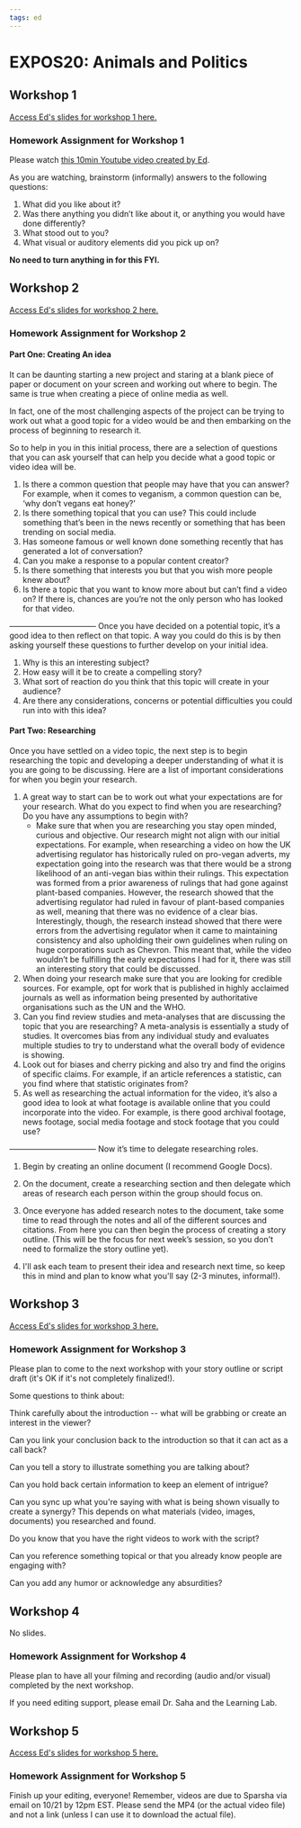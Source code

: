 ```yaml
---
tags: ed
---
```


# EXPOS20: Animals and Politics

## Workshop 1
[Access Ed's slides for workshop 1 here.](https://drive.google.com/file/d/1stArEyfFoUTTxQR6oTqF6GK4MgLaSJ2e/view?usp=sharing)

### Homework Assignment for Workshop 1

Please watch [this 10min Youtube video created by Ed](https://youtu.be/ml2ZBDuLNXk).

As you are watching, brainstorm (informally) answers to the following questions:
1. What did you like about it?
2. Was there anything you didn’t like about it, or anything you would have done differently?
3. What stood out to you?
4. What visual or auditory elements did you pick up on?

**No need to turn anything in for this FYI.**

## Workshop 2

[Access Ed's slides for workshop 2 here.](https://drive.google.com/file/d/1KpJm2hdfNZ7gEuYxmJaSpV9zDhAsHmFm/view?usp=sharing)

### Homework Assignment for Workshop 2

#### Part One: Creating An idea

It can be daunting starting a new project and staring at a blank piece of paper or document on your screen and working out where to begin. The same is true when creating a piece of online media as well.

In fact, one of the most challenging aspects of the project can be trying to work out what a good topic for a video would be and then embarking on the process of beginning to research it.

So to help in you in this initial process, there are a selection of questions that you can ask yourself that can help you decide what a good topic or video idea will be.

1) Is there a common question that people may have that you can answer? For example, when it comes to veganism, a common question can be, ‘why don’t vegans eat honey?’
2) Is there something topical that you can use? This could include something that’s been in the news recently or something that has been trending on social media.
3) Has someone famous or well known done something recently that has generated a lot of conversation?
4) Can you make a response to a popular content creator?
5) Is there something that interests you but that you wish more people knew about?
6) Is there a topic that you want to know more about but can’t find a video on? If there is, chances are you’re not the only person who has looked for that video.



———————————
Once you have decided on a potential topic, it’s a good idea to then reflect on that topic. A way you could do this is by then asking yourself these questions to further develop on your initial idea.
1) Why is this an interesting subject?
2) How easy will it be to create a compelling story?
3) What sort of reaction do you think that this topic will create in your audience?
4) Are there any considerations, concerns or potential difficulties you could run into with this idea?

#### Part Two: Researching
Once you have settled on a video topic, the next step is to begin researching the topic and developing a deeper understanding of what it is you are going to be discussing.
Here are a list of important considerations for when you begin your research.
1) A great way to start can be to work out what your expectations are for your research. What do you expect to find when you are researching? Do you have any assumptions to begin with?
    * Make sure that when you are researching you stay open minded, curious and objective. Our research might not align with our initial expectations. For example, when researching a video on how the UK advertising regulator has historically ruled on pro-vegan adverts, my expectation going into the research was that there would be a strong likelihood of an anti-vegan bias within their rulings. This expectation was formed from a prior awareness of rulings that had gone against plant-based companies. However, the research showed that the advertising regulator had ruled in favour of plant-based companies as well, meaning that there was no evidence of a clear bias. Interestingly, though, the research instead showed that there were errors from the advertising regulator when it came to maintaining consistency and also upholding their own guidelines when ruling on huge corporations such as Chevron. This meant that, while the video wouldn’t be fulfilling the early expectations I had for it, there was still an interesting story that could be discussed.
2) When doing your research make sure that you are looking for credible sources. For example, opt for work that is published in highly acclaimed journals as well as information being presented by authoritative organisations such as the UN and the WHO.
3) Can you find review studies and meta-analyses that are discussing the topic that you are researching? A meta-analysis is essentially a study of studies. It overcomes bias from any individual study and evaluates multiple studies to try to understand what the overall body of evidence is showing.
4) Look out for biases and cherry picking and also try and find the origins of specific claims. For example, if an article references a statistic, can you find where that statistic originates from?
5) As well as researching the actual information for the video, it’s also a good idea to look at what footage is available online that you could incorporate into the video. For example, is there good archival footage, news footage, social media footage and stock footage that you could use?

———————————
Now it’s time to delegate researching roles. 

1. Begin by creating an online document (I recommend Google Docs).

2. On the document, create a researching section and then delegate which areas of research each person within the group should focus on.

3. Once everyone has added research notes to the document, take some time to read through the notes and all of the different sources and citations. From here you can then begin the process of creating a story outline. (This will be the focus for next week’s session, so you don't need to formalize the story outline yet). 

4. I'll ask each team to present their idea and research next time, so keep this in mind and plan to know what you'll say (2-3 minutes, informal!). 


## Workshop 3

[Access Ed's slides for workshop 3 here.](https://drive.google.com/file/d/1gUKJLlyN19flxcbv0G6JJpAxz9t4TIxt/view?usp=sharing)

### Homework Assignment for Workshop 3

Please plan to come to the next workshop with your story outline or script draft (it's OK if it's not completely finalized!).

Some questions to think about:

Think carefully about the introduction -- what will be grabbing or create an interest in the viewer?

Can you link your conclusion back to the introduction so that it can act as a call back?

Can you tell a story to illustrate something you are talking about?

Can you hold back certain information to keep an element of intrigue?

Can you sync up what you're saying with what is being shown visually to create a synergy? This depends on what materials (video, images, documents) you researched and found. 

Do you know that you have the right videos to work with the script?

Can you reference something topical or that you already know people are engaging with?

Can you add any humor or acknowledge any absurdities?

## Workshop 4

No slides.

### Homework Assignment for Workshop 4

Please plan to have all your filming and recording (audio and/or visual) completed by the next workshop. 

If you need editing support, please email Dr. Saha and the Learning Lab. 

## Workshop 5

[Access Ed's slides for workshop 5 here.](https://drive.google.com/file/d/13D10B58dg9FIdGLfwLuRasCA_82qYxzg/view?usp=sharing)

### Homework Assignment for Workshop 5

Finish up your editing, everyone! Remember, videos are due to Sparsha via email on 10/21 by 12pm EST. Please send the MP4 (or the actual video file) and not a link (unless I can use it to download the actual file). 